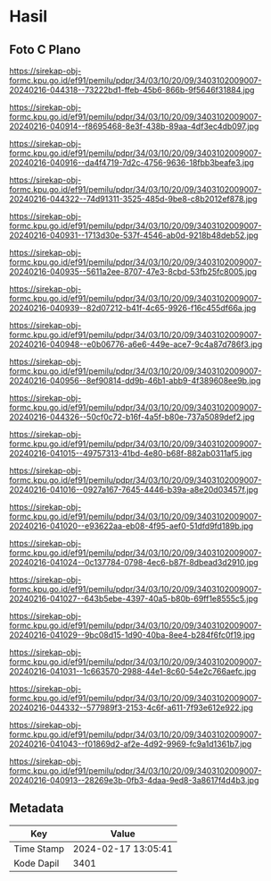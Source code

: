 # Hasil

## Foto C Plano

https://sirekap-obj-formc.kpu.go.id/ef91/pemilu/pdpr/34/03/10/20/09/3403102009007-20240216-044318--73222bd1-ffeb-45b6-866b-9f5646f31884.jpg

https://sirekap-obj-formc.kpu.go.id/ef91/pemilu/pdpr/34/03/10/20/09/3403102009007-20240216-040914--f8695468-8e3f-438b-89aa-4df3ec4db097.jpg

https://sirekap-obj-formc.kpu.go.id/ef91/pemilu/pdpr/34/03/10/20/09/3403102009007-20240216-040916--da4f4719-7d2c-4756-9636-18fbb3beafe3.jpg

https://sirekap-obj-formc.kpu.go.id/ef91/pemilu/pdpr/34/03/10/20/09/3403102009007-20240216-044322--74d91311-3525-485d-9be8-c8b2012ef878.jpg

https://sirekap-obj-formc.kpu.go.id/ef91/pemilu/pdpr/34/03/10/20/09/3403102009007-20240216-040931--1713d30e-537f-4546-ab0d-9218b48deb52.jpg

https://sirekap-obj-formc.kpu.go.id/ef91/pemilu/pdpr/34/03/10/20/09/3403102009007-20240216-040935--5611a2ee-8707-47e3-8cbd-53fb25fc8005.jpg

https://sirekap-obj-formc.kpu.go.id/ef91/pemilu/pdpr/34/03/10/20/09/3403102009007-20240216-040939--82d07212-b41f-4c65-9926-f16c455df66a.jpg

https://sirekap-obj-formc.kpu.go.id/ef91/pemilu/pdpr/34/03/10/20/09/3403102009007-20240216-040948--e0b06776-a6e6-449e-ace7-9c4a87d786f3.jpg

https://sirekap-obj-formc.kpu.go.id/ef91/pemilu/pdpr/34/03/10/20/09/3403102009007-20240216-040956--8ef90814-dd9b-46b1-abb9-4f389608ee9b.jpg

https://sirekap-obj-formc.kpu.go.id/ef91/pemilu/pdpr/34/03/10/20/09/3403102009007-20240216-044326--50cf0c72-b16f-4a5f-b80e-737a5089def2.jpg

https://sirekap-obj-formc.kpu.go.id/ef91/pemilu/pdpr/34/03/10/20/09/3403102009007-20240216-041015--49757313-41bd-4e80-b68f-882ab0311af5.jpg

https://sirekap-obj-formc.kpu.go.id/ef91/pemilu/pdpr/34/03/10/20/09/3403102009007-20240216-041016--0927a167-7645-4446-b39a-a8e20d03457f.jpg

https://sirekap-obj-formc.kpu.go.id/ef91/pemilu/pdpr/34/03/10/20/09/3403102009007-20240216-041020--e93622aa-eb08-4f95-aef0-51dfd9fd189b.jpg

https://sirekap-obj-formc.kpu.go.id/ef91/pemilu/pdpr/34/03/10/20/09/3403102009007-20240216-041024--0c137784-0798-4ec6-b87f-8dbead3d2910.jpg

https://sirekap-obj-formc.kpu.go.id/ef91/pemilu/pdpr/34/03/10/20/09/3403102009007-20240216-041027--643b5ebe-4397-40a5-b80b-69ff1e8555c5.jpg

https://sirekap-obj-formc.kpu.go.id/ef91/pemilu/pdpr/34/03/10/20/09/3403102009007-20240216-041029--9bc08d15-1d90-40ba-8ee4-b284f6fc0f19.jpg

https://sirekap-obj-formc.kpu.go.id/ef91/pemilu/pdpr/34/03/10/20/09/3403102009007-20240216-041031--1c663570-2988-44e1-8c60-54e2c766aefc.jpg

https://sirekap-obj-formc.kpu.go.id/ef91/pemilu/pdpr/34/03/10/20/09/3403102009007-20240216-044332--577989f3-2153-4c6f-a611-7f93e612e922.jpg

https://sirekap-obj-formc.kpu.go.id/ef91/pemilu/pdpr/34/03/10/20/09/3403102009007-20240216-041043--f01869d2-af2e-4d92-9969-fc9a1d1361b7.jpg

https://sirekap-obj-formc.kpu.go.id/ef91/pemilu/pdpr/34/03/10/20/09/3403102009007-20240216-040913--28269e3b-0fb3-4daa-9ed8-3a8617f4d4b3.jpg


## Metadata

| Key        | Value               |
| ---------- | ------------------- |
| Time Stamp | 2024-02-17 13:05:41 |
| Kode Dapil | 3401                |



